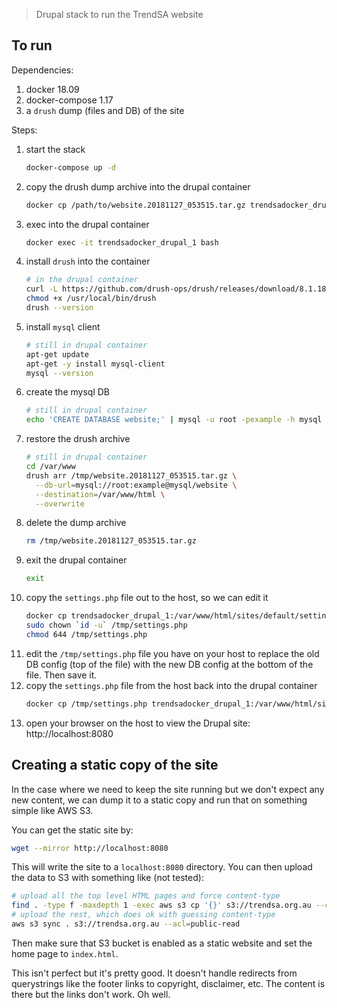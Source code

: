> Drupal stack to run the TrendSA website

## To run
Dependencies:
  1. docker 18.09
  1. docker-compose 1.17
  1. a `drush` dump (files and DB) of the site

Steps:
  1. start the stack
      ```bash
      docker-compose up -d
      ```
  1. copy the drush dump archive into the drupal container
      ```bash
      docker cp /path/to/website.20181127_053515.tar.gz trendsadocker_drupal_1:/tmp/
      ```
  1. exec into the drupal container
      ```bash
      docker exec -it trendsadocker_drupal_1 bash
      ```
  1. install `drush` into the container
      ```bash
      # in the drupal container
      curl -L https://github.com/drush-ops/drush/releases/download/8.1.18/drush.phar > /usr/local/bin/drush
      chmod +x /usr/local/bin/drush
      drush --version
      ```
  1. install `mysql` client
      ```bash
      # still in drupal container
      apt-get update
      apt-get -y install mysql-client
      mysql --version
      ```
  1. create the mysql DB
      ```bash
      # still in drupal container
      echo 'CREATE DATABASE website;' | mysql -u root -pexample -h mysql
      ```
  1. restore the drush archive
      ```bash
      # still in drupal container
      cd /var/www
      drush arr /tmp/website.20181127_053515.tar.gz \
        --db-url=mysql://root:example@mysql/website \
        --destination=/var/www/html \
        --overwrite
      ```
  1. delete the dump archive
      ```bash
      rm /tmp/website.20181127_053515.tar.gz
      ```
  1. exit the drupal container
      ```bash
      exit
      ```
  1. copy the `settings.php` file out to the host, so we can edit it
      ```bash
      docker cp trendsadocker_drupal_1:/var/www/html/sites/default/settings.php /tmp/settings.php
      sudo chown `id -u` /tmp/settings.php
      chmod 644 /tmp/settings.php
      ```
  1. edit the `/tmp/settings.php` file you have on your host to replace the old DB config (top of the file) with the new DB config at the bottom of the file. Then save it.
  1. copy the `settings.php` file from the host back into the drupal container
      ```bash
      docker cp /tmp/settings.php trendsadocker_drupal_1:/var/www/html/sites/default/settings.php
      ```
  1. open your browser on the host to view the Drupal site: http://localhost:8080

## Creating a static copy of the site

In the case where we need to keep the site running but we don't expect any new content, we can dump it to a static copy and run that on something simple like AWS S3.

You can get the static site by:
```bash
wget --mirror http://localhost:8080
```

This will write the site to a `localhost:8080` directory. You can then upload the data to S3 with something like (not tested):
```bash
# upload all the top level HTML pages and force content-type
find . -type f -maxdepth 1 -exec aws s3 cp '{}' s3://trendsa.org.au --content-type="text/html; charset=utf-8" --acl=public-read \;
# upload the rest, which does ok with guessing content-type
aws s3 sync . s3://trendsa.org.au --acl=public-read
```

Then make sure that S3 bucket is enabled as a static website and set the home page to `index.html`.

This isn't perfect but it's pretty good. It doesn't handle redirects from querystrings like the footer links to copyright, disclaimer, etc. The content is there but the links don't work. Oh well.
